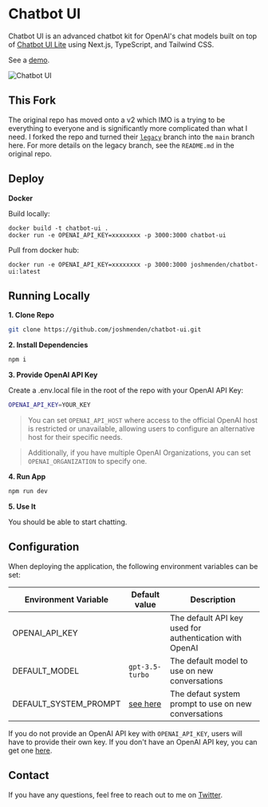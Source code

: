 # Chatbot UI

Chatbot UI is an advanced chatbot kit for OpenAI's chat models built on top of [Chatbot UI Lite](https://github.com/mckaywrigley/chatbot-ui-lite) using Next.js, TypeScript, and Tailwind CSS.

See a [demo](https://twitter.com/mckaywrigley/status/1640380021423603713?s=46&t=AowqkodyK6B4JccSOxSPew).

![Chatbot UI](./public/screenshot.png)

## This Fork

The original repo has moved onto a v2 which IMO is a trying to be everything to everyone and is significantly more complicated than what I need. I forked the repo and turned their [`legacy`](https://github.com/mckaywrigley/chatbot-ui/tree/legacy) branch into the `main` branch here. For more details on the legacy branch, see the `README.md` in the original repo.

## Deploy

**Docker**

Build locally:

```shell
docker build -t chatbot-ui .
docker run -e OPENAI_API_KEY=xxxxxxxx -p 3000:3000 chatbot-ui
```

Pull from docker hub:

```
docker run -e OPENAI_API_KEY=xxxxxxxx -p 3000:3000 joshmenden/chatbot-ui:latest
```

## Running Locally

**1. Clone Repo**

```bash
git clone https://github.com/joshmenden/chatbot-ui.git
```

**2. Install Dependencies**

```bash
npm i
```

**3. Provide OpenAI API Key**

Create a .env.local file in the root of the repo with your OpenAI API Key:

```bash
OPENAI_API_KEY=YOUR_KEY
```

> You can set `OPENAI_API_HOST` where access to the official OpenAI host is restricted or unavailable, allowing users to configure an alternative host for their specific needs.

> Additionally, if you have multiple OpenAI Organizations, you can set `OPENAI_ORGANIZATION` to specify one.

**4. Run App**

```bash
npm run dev
```

**5. Use It**

You should be able to start chatting.

## Configuration

When deploying the application, the following environment variables can be set:

| Environment Variable  | Default value                  | Description                                             |
| --------------------- | ------------------------------ | ------------------------------------------------------- |
| OPENAI_API_KEY        |                                | The default API key used for authentication with OpenAI |
| DEFAULT_MODEL         | `gpt-3.5-turbo`                | The default model to use on new conversations           |
| DEFAULT_SYSTEM_PROMPT | [see here](utils/app/const.ts) | The defaut system prompt to use on new conversations    |

If you do not provide an OpenAI API key with `OPENAI_API_KEY`, users will have to provide their own key.
If you don't have an OpenAI API key, you can get one [here](https://platform.openai.com/account/api-keys).

## Contact

If you have any questions, feel free to reach out to me on [Twitter](https://twitter.com/mckaywrigley).
